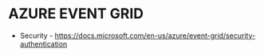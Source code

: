 # AZURE EVENT GRID

* Security - https://docs.microsoft.com/en-us/azure/event-grid/security-authentication
